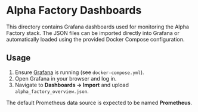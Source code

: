 # Alpha Factory Dashboards

This directory contains Grafana dashboards used for monitoring the Alpha Factory
stack. The JSON files can be imported directly into Grafana or automatically
loaded using the provided Docker Compose configuration.

## Usage

1. Ensure [Grafana](https://grafana.com/) is running (see `docker-compose.yml`).
2. Open Grafana in your browser and log in.
3. Navigate to **Dashboards → Import** and upload `alpha_factory_overview.json`.

The default Prometheus data source is expected to be named **Prometheus**.

